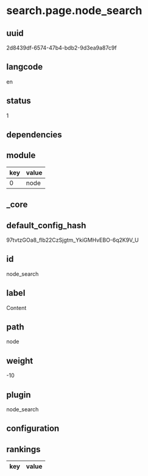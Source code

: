 # search.page.node_search

## uuid
2d8439df-6574-47b4-bdb2-9d3ea9a87c9f

## langcode
en

## status
1

## dependencies

## module
|key|value|
|-|-|
|0|node|


## _core

## default_config_hash
97tvtzGOa8_flb22CzSjgtm_YkiGMHvEBO-6q2K9V_U

## id
node_search

## label
Content

## path
node

## weight
-10

## plugin
node_search

## configuration

## rankings
|key|value|
|-|-|

